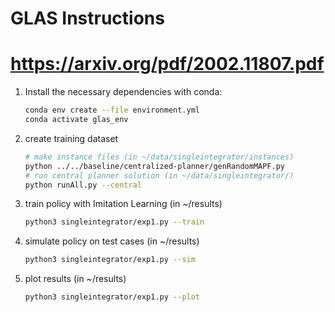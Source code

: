# GLAS Instructions
# https://arxiv.org/pdf/2002.11807.pdf
1. Install the necessary dependencies with conda:
    ```bash
    conda env create --file environment.yml
    conda activate glas_env
    ```
2. create training dataset 
    ```bash
    # make instance files (in ~/data/singleintegrator/instances)
    python ../../baseline/centralized-planner/genRandomMAPF.py
    # run central planner solution (in ~/data/singleintegrator/)
	python runAll.py --central 
    ```
3. train policy with Imitation Learning (in ~/results)
    ```bash
	python3 singleintegrator/exp1.py --train
    ```
4. simulate policy on test cases (in ~/results)
    ```bash
	python3 singleintegrator/exp1.py --sim
    ```
5. plot results (in ~/results)
    ```bash
	python3 singleintegrator/exp1.py --plot
    ```